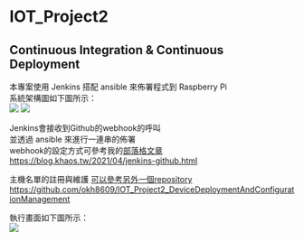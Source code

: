# IOT_Project2
## Continuous Integration & Continuous Deployment

本專案使用 Jenkins 搭配 ansible 來佈署程式到 Raspberry Pi  
系統架構圖如下圖所示：  
![](https://i.imgur.com/J1PDc0H.png)
![](https://i.imgur.com/et74sK5.png)  



Jenkins會接收到Github的webhook的呼叫  
並透過 ansible 來進行一連串的佈署  
webhook的設定方式可參考我的[部落格文章](https://blog.khaos.tw/2021/04/jenkins-github.html)  
https://blog.khaos.tw/2021/04/jenkins-github.html  

主機名單的註冊與維護 [可以參考另外一個repository](https://github.com/okh8609/IOT_Project2_DeviceDeploymentAndConfigurationManagement)  
https://github.com/okh8609/IOT_Project2_DeviceDeploymentAndConfigurationManagement

執行畫面如下圖所示：  
![](https://i.imgur.com/agL66rV.png)  
